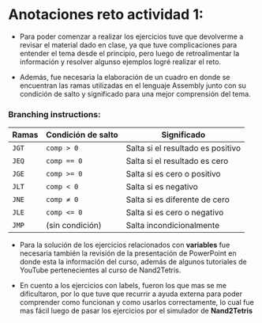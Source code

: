 # Anotaciones reto actividad 1:

- Para poder comenzar a realizar los ejercicios tuve que devolverme a revisar el material dado en clase, ya que tuve complicaciones para entender el tema desde el principio, pero luego de retroalimentar la información y resolver algunso ejemplos logré realizar el reto.

- Además, fue necesaria la elaboración de un cuadro en donde se encuentran las ramas utilizadas en el lenguaje Assembly junto con su condición de salto y significado para una mejor comprensión del tema.

### Branching instructions:

|    Ramas    |  Condición de salto  |            Significado            |
|-------------|-----------------------|-----------------------------------|
|    `JGT`    |       `comp > 0`      | Salta si el resultado es positivo |
|    `JEQ`    |      `comp == 0`      |   Salta si el resultado es cero   |
|    `JGE`    |      `comp >= 0`      |    Salta si es cero o positivo    |
|    `JLT`    |       `comp < 0`      |       Salta si es negativo        |
|    `JNE`    |       `comp ≠ 0`      |   Salta si es diferente de cero   |
|    `JLE`    |      `comp <= 0`      |    Salta si es cero o negativo    |
|    `JMP`    |    (sin condición)    |     Salta incondicionalmente      |

- Para la solución de los ejercicios relacionados con **variables** fue necesaria también la revisión de la presentación de PowerPoint en donde esta la información del curso, además de algunos tutoriales de YouTube pertenecientes al curso de Nand2Tetris.

- En cuento a los ejercicios con labels, fueron los que mas se me dificultaron, por lo que tuve que recurrir a ayuda externa para poder comprender como funcionan y como usarlos correctamente, lo cual fue mas fácil luego de pasar los ejercicios por el simulador de **Nand2Tetris** 
